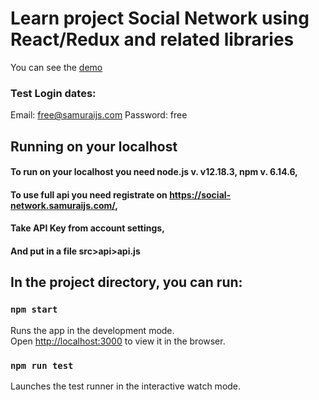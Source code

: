 # Learn project Social Network using React/Redux and related libraries

You can see the [demo](https://codesandbox.io/s/nifty-sammet-8ueun)
### Test Login dates:

Email: free@samuraijs.com
Password: free

## Running on your localhost

#### To run on your localhost you need node.js v. v12.18.3, npm v. 6.14.6,
#### To use full api you need registrate on https://social-network.samuraijs.com/,
#### Take API Key from account settings,
#### And put in a file src>api>api.js

## In the project directory, you can run:

### `npm start`

Runs the app in the development mode.<br />
Open [http://localhost:3000](http://localhost:3000) to view it in the browser.

### `npm run test`

Launches the test runner in the interactive watch mode.<br />

<!-- ### `npm run build`

Builds the app for production to the `build` folder.<br />
It correctly bundles React in production mode and optimizes the build for the best performance.

The build is minified and the filenames include the hashes.<br />
Your app is ready to be deployed! -->

<!-- See the section about [deployment](https://facebook.github.io/create-react-app/docs/deployment) for more information. -->

<!-- ### Deployment

This section has moved here: https://facebook.github.io/create-react-app/docs/deployment -->

